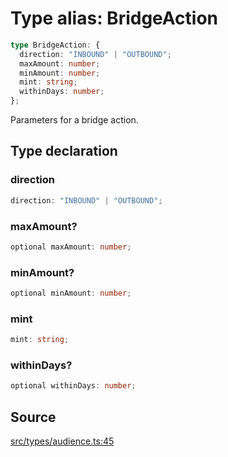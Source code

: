 # Type alias: BridgeAction

```ts
type BridgeAction: {
  direction: "INBOUND" | "OUTBOUND";
  maxAmount: number;
  minAmount: number;
  mint: string;
  withinDays: number;
};
```

Parameters for a bridge action.

## Type declaration

### direction

```ts
direction: "INBOUND" | "OUTBOUND";
```

### maxAmount?

```ts
optional maxAmount: number;
```

### minAmount?

```ts
optional minAmount: number;
```

### mint

```ts
mint: string;
```

### withinDays?

```ts
optional withinDays: number;
```

## Source

[src/types/audience.ts:45](https://github.com/torque-labs/torque-ts-sdk/blob/c95828d99ae8c726ef550803d1dbba9bc4dfc9f3/src/types/audience.ts#L45)
